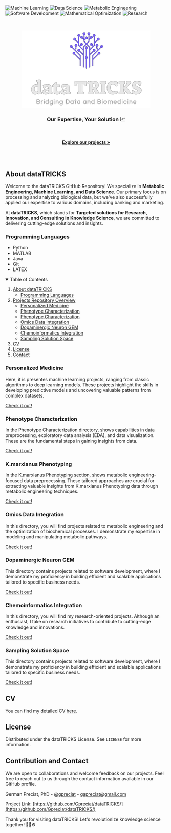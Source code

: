 ![Machine Learning](https://img.shields.io/badge/Machine%20Learning-Expert-green.svg)
![Data Science](https://img.shields.io/badge/Data%20Science-Expert-green.svg)
![Metabolic Engineering](https://img.shields.io/badge/Metabolic%20Engineering-Expert-green.svg)
![Software Development](https://img.shields.io/badge/Software%20Development-Expert-green.svg)
![Mathematical Optimization](https://img.shields.io/badge/Mathematical%20Optimization-Enthusiast-blueviolet.svg)
![Research](https://img.shields.io/badge/Research-Enthusiast-blueviolet.svg)

<!-- PROJECT LOGO -->
<br />
<p align="center">
  <a href="https://github.com/Gpreciat/dataTRICKS">
    <img src="images/logo.png" alt="Logo" width="402" height="241">
  </a>

 <!--  <h3 align="center">dataTRICKS</h3>  -->

  <p align="center">
   <h3 align="center">Our Expertise, Your Solution 📈</h3> 
    <br />
    <p align="center">
      <a href="https://github.com/Gpreciat/dataTRICKS/tree/main/projects"><strong>Explore our projects »</strong></a>
    </p>
    <br />
    <br />
  </p>
</p>

## About dataTRICKS

Welcome to the dataTRICKS GitHub Repository! We specialize in **Metabolic Engineering, Machine Learning, and Data Science**. Our primary focus is on processing and analyzing biological data, but we've also successfully applied our expertise to various domains, including banking and marketing.

At **dataTRICKS**, which stands for **Targeted solutions for Research, Innovation, and Consulting in Knowledge Science**, we are committed to delivering cutting-edge solutions and insights.

### Programming Languages
  - Python
  - MATLAB
  - Java
  - Git
  - LATEX

<!-- TABLE OF CONTENTS -->
<details open="open">
  <summary>Table of Contents</summary>
  <ol>
    <li>
      <a href="#about-datatricks">About dataTRICKS</a>
      <ul>
        <li><a href="#programming-languages">Programming Languages</a></li>
      </ul>
    </li>
    <li>
      <a href="#projects-repository-overview">Projects Repository Overview</a>
      <ul>
        <li><a href="#personalized-medicine">Personalized Medicine</a></li>
        <li><a href="#phenotype-characterization">Phenotype Characterization</a></li>
        <li><a href="#phenotype-characterization">Phenotype Characterization</a></li>
        <li><a href="#omics-data-integration">Omics Data Integration</a></li>
        <li><a href="#dopaminergic-neuron-gem">Dopaminergic Neuron GEM</a></li>
        <li><a href="#chemoinformatics-integration">Chemoinformatics Integration</a></li>
        <li><a href="#sampling-solution-space">Sampling Solution Space</a></li>
      </ul>
    </li>
    <li><a href="#cv">CV</a></li>
    <li><a href="#license">License</a></li>
    <li><a href="#contact">Contact</a></li>
  </ol>
</details>

### Personalized Medicine
  Here, it is presentes machine learning projects, ranging from classic algorithms to deep learning models. These projects highlight the skills in developing predictive models and uncovering valuable patterns from complex datasets.

[Check it out!](https://github.com/Gpreciat/dataTRICKS/)

  ### Phenotype Characterization
  In the Phenotype Characterization directory, shows capabilities in data preprocessing, exploratory data analysis (EDA), and data visualization. These are the fundamental steps in gaining insights from data.

[Check it out!](https://github.com/Gpreciat/dataTRICKS/)

  ### K.marxianus Phenotyping
  In the K.marxianus Phenotyping section, shows metabolic engineering-focused data preprocessing. These tailored approaches are crucial for extracting valuable insights from K.marxianus Phenotyping data through metabolic engineering techniques.

[Check it out!](https://github.com/Gpreciat/dataTRICKS/)

  ### Omics Data Integration
  In this directory, you will find projects related to metabolic engineering and the optimization of biochemical processes. I demonstrate my expertise in modeling and manipulating metabolic pathways.

[Check it out!](https://github.com/Gpreciat/dataTRICKS/)

  ### Dopaminergic Neuron GEM
  This directory contains projects related to software development, where I demonstrate my proficiency in building efficient and scalable applications tailored to specific business needs.

[Check it out!](https://github.com/Gpreciat/dataTRICKS/)

  ### Chemoinformatics Integration
  In this directory, you will find my research-oriented projects. Although an enthusiast, I take on research initiatives to contribute to cutting-edge knowledge and innovations.

[Check it out!](https://github.com/Gpreciat/dataTRICKS/)

  ### Sampling Solution Space
  This directory contains projects related to software development, where I demonstrate my proficiency in building efficient and scalable applications tailored to specific business needs.

[Check it out!](https://github.com/Gpreciat/dataTRICKS/)

## CV
  You can find my detailed CV [here](https://github.com/Gpreciat/dataTRICKS/blob/main/cv/gPreciatCv.pdf).

<!-- License -->
## License
  Distributed under the dataTRICKS License. See `LICENSE` for more information.

## Contribution and Contact

We are open to collaborations and welcome feedback on our projects. Feel free to reach out to us through the contact information available in our GitHub profile. 

German Preciat, PhD - [@gpreciat](https://www.linkedin.com/in/gpreciat/) - gapreciat@gmail.com

Project Link: [https://github.com/Gpreciat/dataTRICKS/](https://github.com/Gpreciat/dataTRICKS/)


Thank you for visiting dataTRICKS! Let's revolutionize knowledge science together! :rocket::microscope::gear:
